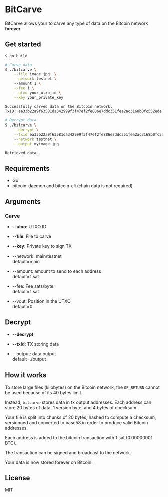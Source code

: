 # BitCarve
BitCarve allows your to carve any type of data on the Bitcoin network **forever**.

## Get started

```bash
$ go build

# Carve data
$ ./bitcarve \
    --file image.jpg  \
    --network testnet \ 
    --amount 1 \
    --fee 1 \
    --utxo your_utxo_id \
    --key your_private_key

Successfully carved data on the Bitcoin network.
TxID: ea33b22a9f63581da342999f3f47ef2fe886e7ddc351fea2ac3168b0fc552ede

# Decrypt data
$ ./bitcarve \
    --decrypt \
    --txid ea33b22a9f63581da342999f3f47ef2fe886e7ddc351fea2ac3168b0fc552ede \
    --network testnet \
    --output myimage.jpg

Retrieved data.
```

## Requirements
* Go
* bitcoin-daemon and bitcoin-cli (chain data is not required)

## Arguments
### Carve
* **--utxo**: UTXO ID  

* **--file**: File to carve

* **--key**: Private key to sign TX

* --network: main/testnet  
    default=main

* --amount: amount to send to each address  
    default=1 sat

* --fee: Fee sats/byte  
    default=1 sat


* --vout: Position in the UTXO  
    default=0


## Decrypt
* **--decrypt**  

* **--txid**: TX storing data  

* --output: data output  
    default=./output

## How it works

To store large files (kilobytes) on the Bitcoin network, the `OP_RETURN` cannot be used because of its 40 bytes limit.

Instead, `bitcarve` stores data in tx output addresses. Each address can store 20 bytes of data, 1 version byte, and 4 bytes of checksum.   

Your file is split into chunks of 20 bytes, hashed to compute a checksum, versionned and converted to base58 in order to produce valid Bitcoin addresses.

Each address is added to the bitcoin transaction with 1 sat (0.00000001 BTC).

The transaction can be signed and broadcast to the network.

Your data is now stored forever on Bitcoin.

## License

MIT